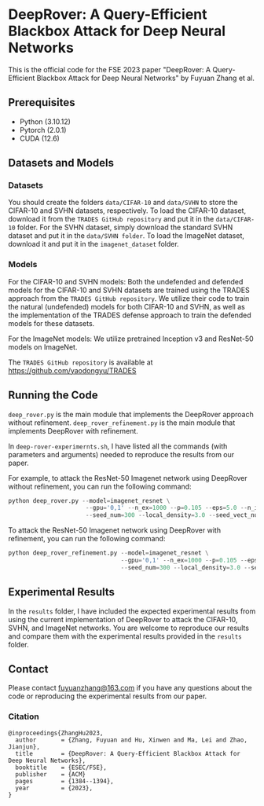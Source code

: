 # DeepRover: A Query-Efficient Blackbox Attack for Deep Neural Networks

This is the official code for the FSE 2023 paper "DeepRover: A Query-Efficient Blackbox Attack for Deep Neural Networks" by Fuyuan Zhang et al.

## Prerequisites
* Python (3.10.12)
* Pytorch (2.0.1)
* CUDA (12.6)

## Datasets and Models

### Datasets

You should create the folders `data/CIFAR-10` and `data/SVHN` to store the CIFAR-10 and SVHN datasets, respectively.
To load the CIFAR-10 dataset, download it from the `TRADES GitHub repository` and put it in the `data/CIFAR-10` folder.
For the SVHN dataset, simply download the standard SVHN dataset and put it in the `data/SVHN folder`.
To load the ImageNet dataset, download it and put it in the `imagenet_dataset` folder.

### Models

For the CIFAR-10 and SVHN models:
Both the undefended and defended models for the CIFAR-10 and SVHN datasets are trained using the TRADES approach from the 
`TRADES GitHub repository`. We utilize their code to train the natural (undefended) models for both CIFAR-10 and SVHN, 
as well as the implementation of the TRADES defense approach to train the defended models for these datasets.

For the ImageNet models:
We utilize pretrained Inception v3 and ResNet-50 models on ImageNet.

The `TRADES GitHub repository` is available at https://github.com/yaodongyu/TRADES

## Running the Code

`deep_rover.py` is the main module that implements the DeepRover approach without refinement. `deep_rover_refinement.py` is the main module that implements DeepRover with refinement.

In `deep-rover-experimernts.sh`, I have listed all the commands (with parameters and arguments) needed to reproduce the results from our paper.

For example, to attack the ResNet-50 Imagenet network using DeepRover without refinement, you can run the following command:

```python
python deep_rover.py --model=imagenet_resnet \
                      --gpu='0,1' --n_ex=1000 --p=0.105 --eps=5.0 --n_iter=10000 \
                      --seed_num=300 --local_density=3.0 --seed_vect_num=1 --init_s=44 --radius=5 --min_s=7
```

To attack the ResNet-50 Imagenet network using DeepRover with refinement, you can run the following command:

```python
python deep_rover_refinement.py --model=imagenet_resnet \
                                --gpu='0,1' --n_ex=1000 --p=0.105 --eps=5.0 --n_iter=10000 \
                                --seed_num=300 --local_density=3.0 --seed_vect_num=1 --init_s=44 --radius=5 --min_s=7
```

## Experimental Results

In the `results` folder, I have included the expected experimental results from using the current implementation of 
DeepRover to attack the CIFAR-10, SVHN, and ImageNet networks. You are welcome to reproduce our results and compare them with the 
experimental results provided in the `results` folder.

## Contact
Please contact fuyuanzhang@163.com if you have any questions about the code or reproducing the experimental results from our paper.

### Citation
```
@inproceedings{ZhangHu2023,
  author       = {Zhang, Fuyuan and Hu, Xinwen and Ma, Lei and Zhao, Jianjun},
  title        = {DeepRover: A Query-Efficient Blackbox Attack for Deep Neural Networks},
  booktitle    = {ESEC/FSE},
  publisher    = {ACM}
  pages        = {1384--1394},
  year         = {2023},
}
```